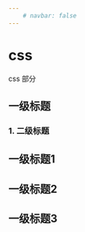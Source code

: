 ```yaml
---
    # navbar: false
---
```


# css
css 部分

## 一级标题

### 1. 二级标题
## 一级标题1
## 一级标题2
## 一级标题3

<Vssue :options="{ locale: 'zh' }"  />
